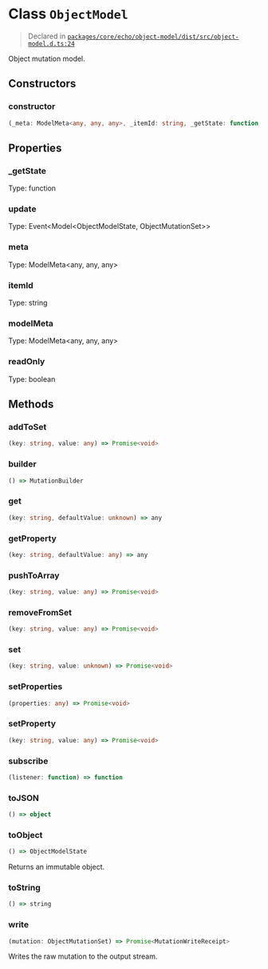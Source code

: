 # Class `ObjectModel`
> Declared in [`packages/core/echo/object-model/dist/src/object-model.d.ts:24`]()


Object mutation model.

## Constructors
### constructor
```ts
(_meta: ModelMeta<any, any, any>, _itemId: string, _getState: function, _mutationWriter: MutationWriter<ObjectMutationSet>) => [ObjectModel](/api/@dxos/client/classes/ObjectModel)
```

## Properties
### _getState 
Type: function
### update 
Type: Event<Model<ObjectModelState, ObjectMutationSet>>
### meta 
Type: ModelMeta<any, any, any>
### itemId
Type: string
### modelMeta
Type: ModelMeta<any, any, any>
### readOnly
Type: boolean

## Methods
### addToSet
```ts
(key: string, value: any) => Promise<void>
```
### builder
```ts
() => MutationBuilder
```
### get
```ts
(key: string, defaultValue: unknown) => any
```
### getProperty
```ts
(key: string, defaultValue: any) => any
```
### pushToArray
```ts
(key: string, value: any) => Promise<void>
```
### removeFromSet
```ts
(key: string, value: any) => Promise<void>
```
### set
```ts
(key: string, value: unknown) => Promise<void>
```
### setProperties
```ts
(properties: any) => Promise<void>
```
### setProperty
```ts
(key: string, value: any) => Promise<void>
```
### subscribe
```ts
(listener: function) => function
```
### toJSON
```ts
() => object
```
### toObject
```ts
() => ObjectModelState
```
Returns an immutable object.
### toString
```ts
() => string
```
### write
```ts
(mutation: ObjectMutationSet) => Promise<MutationWriteReceipt>
```
Writes the raw mutation to the output stream.